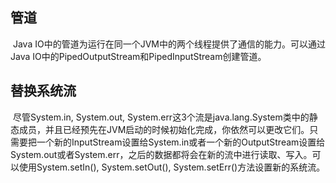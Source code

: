 ## 管道

​	Java IO中的管道为运行在同一个JVM中的两个线程提供了通信的能力。可以通过Java IO中的PipedOutputStream和PipedInputStream创建管道。

## 替换系统流

​	尽管System.in, System.out, System.err这3个流是java.lang.System类中的静态成员，并且已经预先在JVM启动的时候初始化完成，你依然可以更改它们。只需要把一个新的InputStream设置给System.in或者一个新的OutputStream设置给System.out或者System.err，之后的数据都将会在新的流中进行读取、写入。可以使用System.setIn(), System.setOut(), System.setErr()方法设置新的系统流。

